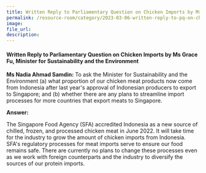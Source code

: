 ```yaml
---  
title: Written Reply to Parliamentary Question on Chicken Imports by Ms Grace Fu, Minister for Sustainability and the Environment
permalink: /resource-room/category/2023-03-06-written-reply-to-pq-on-chicken-imports
image:  
file_url:  
description:  
---  
```

#### Written Reply to Parliamentary Question on Chicken Imports by Ms Grace Fu, Minister for Sustainability and the Environment

**Ms Nadia Ahmad Samdin:** To ask the Minister for Sustainability and the Environment (a) what proportion of our chicken meat products now come from Indonesia after last year's approval of Indonesian producers to export to Singapore; and (b) whether there are any plans to streamline import processes for more countries that export meats to Singapore.

**Answer:**

The Singapore Food Agency (SFA) accredited Indonesia as a new source of chilled, frozen, and processed chicken meat in June 2022. It will take time for the industry to grow the amount of chicken imports from Indonesia. SFA's regulatory processes for meat imports serve to ensure our food remains safe. There are currently no plans to change these processes even as we work with foreign counterparts and the industry to diversify the sources of our protein imports.
